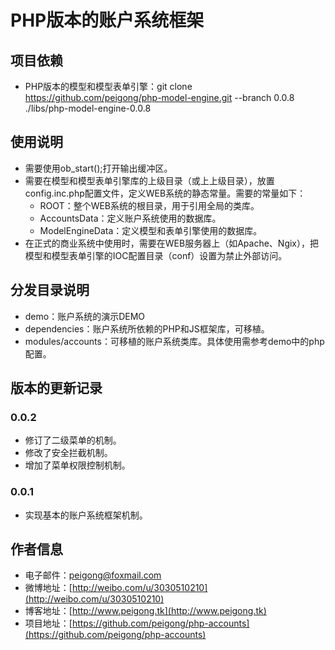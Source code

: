 # PHP版本的账户系统框架 #

## 项目依赖 ##
 * PHP版本的模型和模型表单引擎：git clone https://github.com/peigong/php-model-engine.git --branch 0.0.8 ./libs/php-model-engine-0.0.8

## 使用说明 ##

 * 需要使用ob_start();打开输出缓冲区。
 * 需要在模型和模型表单引擎库的上级目录（或上上级目录），放置config.inc.php配置文件，定义WEB系统的静态常量。需要的常量如下：
 	* ROOT：整个WEB系统的根目录，用于引用全局的类库。
 	* AccountsData：定义账户系统使用的数据库。
 	* ModelEngineData：定义模型和表单引擎使用的数据库。
 * 在正式的商业系统中使用时，需要在WEB服务器上（如Apache、Ngix），把模型和模型表单引擎的IOC配置目录（conf）设置为禁止外部访问。
 

## 分发目录说明 ##

 * demo：账户系统的演示DEMO
 * dependencies：账户系统所依赖的PHP和JS框架库，可移植。
 * modules/accounts：可移植的账户系统类库。具体使用需参考demo中的php配置。

## 版本的更新记录 ##

### 0.0.2 ###
 * 修订了二级菜单的机制。
 * 修改了安全拦截机制。
 * 增加了菜单权限控制机制。

### 0.0.1 ###
 * 实现基本的账户系统框架机制。

## 作者信息 ##
 * 电子邮件：peigong@foxmail.com
 * 微博地址：[http://weibo.com/u/3030510210](http://weibo.com/u/3030510210)
 * 博客地址：[http://www.peigong.tk](http://www.peigong.tk)
 * 项目地址：[https://github.com/peigong/php-accounts](https://github.com/peigong/php-accounts)
